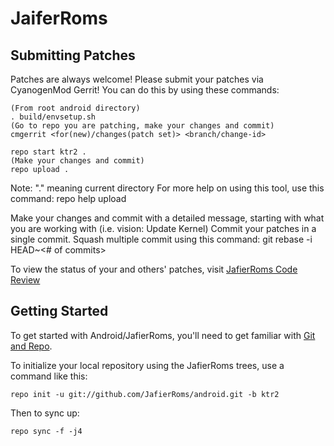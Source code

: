 JaiferRoms
===========

Submitting Patches
------------------
Patches are always welcome!  Please submit your patches via CyanogenMod Gerrit!
You can do this by using these commands:

    (From root android directory)
    . build/envsetup.sh
    (Go to repo you are patching, make your changes and commit)
    cmgerrit <for(new)/changes(patch set)> <branch/change-id> 

    repo start ktr2 .
    (Make your changes and commit)
    repo upload .
Note: "." meaning current directory
For more help on using this tool, use this command: repo help upload

Make your changes and commit with a detailed message, starting with what you are working with (i.e. vision: Update Kernel)
Commit your patches in a single commit. Squash multiple commit using this command: git rebase -i HEAD~<# of commits>

To view the status of your and others' patches, visit [JafierRoms Code Review](http://gerrit.jafierroms.com/)


Getting Started
---------------

To get started with Android/JafierRoms, you'll need to get
familiar with [Git and Repo](http://source.android.com/source/using-repo.html).

To initialize your local repository using the JafierRoms trees, use a command like this:

    repo init -u git://github.com/JafierRoms/android.git -b ktr2

Then to sync up:

    repo sync -f -j4
